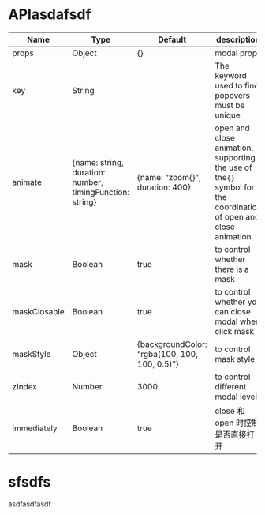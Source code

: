 # APIasdafsdf

| Name | Type | Default | description |
| --- | --- | --- | --- |
| props | Object | {} | modal props |
| key | String |  | The keyword used to find popovers must be unique |
| animate | {name: string, duration: number, timingFunction: string} | {name: “zoom{}”, duration: 400} | open and close animation, supporting the use of the`{}` symbol for the coordination of open and close animation |
| mask | Boolean | true | to control whether there is a mask |
| maskClosable | Boolean | true | to control whether you can close modal when click mask |
| maskStyle | Object | {backgroundColor: “rgba(100, 100, 100, 0.5)”} | to control mask style |
| zIndex | Number | 3000 | to control different modal levels |
| immediately | Boolean | true | close 和 open 时控制是否直接打开 |

# sfsdfs

asdfasdfasdf


